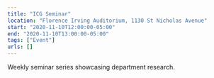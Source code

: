 ```yaml
---
title: "ICG Seminar"
location: "Florence Irving Auditorium, 1130 St Nicholas Avenue"
start: "2020-11-10T12:00:00-05:00"
end: "2020-11-10T13:00:00-05:00"
tags: ["Event"]
urls: []
---
```


Weekly seminar series showcasing department research.

<!-- endexcerpt -->
